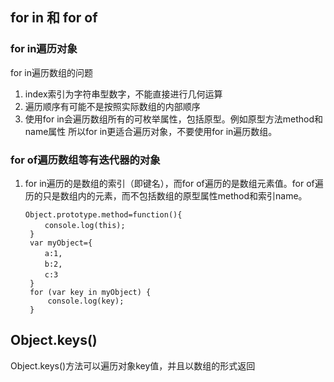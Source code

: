 ## for in 和 for of
### for in遍历对象
for in遍历数组的问题
1. index索引为字符串型数字，不能直接进行几何运算
2. 遍历顺序有可能不是按照实际数组的内部顺序
3. 使用for in会遍历数组所有的可枚举属性，包括原型。例如原型方法method和name属性  所以for in更适合遍历对象，不要使用for in遍历数组。

### for of遍历数组等有迭代器的对象
1. for in遍历的是数组的索引（即键名），而for of遍历的是数组元素值。for of遍历的只是数组内的元素，而不包括数组的原型属性method和索引name。
   ```
   Object.prototype.method=function(){
    　　console.log(this);
    }
    var myObject={
    　　a:1,
    　　b:2,
    　　c:3
    }
    for (var key in myObject) {
        console.log(key);
    }
    ```

## Object.keys()
Object.keys()方法可以遍历对象key值，并且以数组的形式返回